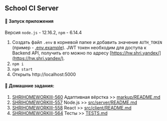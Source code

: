 ## School CI Server

#### 🚀 Запуск приложения

Версия `node.js` - 12.16.2, `npm` - 6.14.4

1) Cоздать файл `.env` в корневой папке и добавить значение `AUTH_TOKEN` (пример - [.env.example](.env.example)). JWT токен необходим для доступа к Backend API, получить его можно по адресу [https://hw.shri.yandex/](https://hw.shri.yandex/).
2) `npm i`
3) `npm start`
4) Открыть http://localhost:5000

#### 📄 Домашние задания:
1) [SHRIHOMEWORKIII-560](https://tracker.yandex.ru/SHRIHOMEWORKIII-560) Адаптивная вёрстка  >>  [markup/README.md](markup/README.md) 
2) [SHRIHOMEWORKIII-557](https://tracker.yandex.ru/SHRIHOMEWORKIII-557) Node.js   >>  [src/server/README.md](src/server/README.MD)
3) [SHRIHOMEWORKIII-558](https://tracker.yandex.ru/SHRIHOMEWORKIII-558) React  >>  [src/client/README.md](src/client/README.md)
4) [SHRIHOMEWORKIII-564](https://tracker.yandex.ru/SHRIHOMEWORKIII-564) Тесты  >>  [TESTS.md](TESTS.md)


